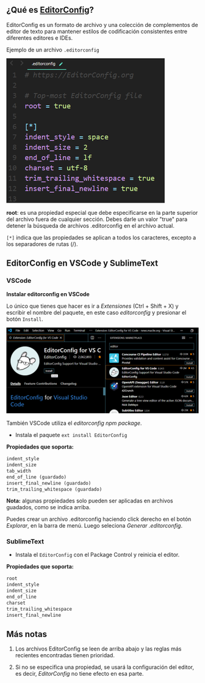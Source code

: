 ## ¿Qué es [EditorConfig](https://editorconfig.org)?

EditorConfig es un formato de archivo y una colección de complementos de editor de texto para mantener estilos de codificación consistentes entre diferentes editores e IDEs.

Ejemplo de un archivo `.editorconfig`

![editorconfig-file-example](images/editorconfig-file-example.png)

**root**: es una propiedad especial que debe especificarse en la parte superior del archivo fuera de cualquier sección. Debes darle un valor "true" para detener la búsqueda de archivos .editorconfig en el archivo actual.

`[*]` indica que las propiedades se aplican a todos los caracteres, excepto a los separadores de rutas (/).


## EditorConfig en VSCode y SublimeText

### VSCode

**Instalar editorconfig en VSCode**

Lo único que tienes que hacer es ir a *Extensiones* (Ctrl + Shift + X) y escribir el nombre del paquete, en este caso *editorconfig* y presionar el botón `Install`.

![editorconfig-install-from-vscode](images/editorconfig-install-from-vscode.png)

También VSCode utiliza el *editorconfig npm package*.

- Instala el paquete `ext install EditorConfig`

**Propiedades que soporta:**

    indent_style
    indent_size
    tab_width
    end_of_line (guardado)
    insert_final_newline (guardado)
    trim_trailing_whitespace (guardado)

**Nota:** algunas propiedades solo pueden ser aplicadas en archivos guadados, como se indica arriba.

Puedes crear un archivo .editorconfig haciendo click derecho en el botón *Explorar*, en la barra de menú. Luego seleciona *Generar .editorconfig*. 
 

### SublimeText

- Instala el `EditorConfig` con el Package Control y reinicia el editor.

**Propiedades que soporta:**

    root
    indent_style
    indent_size
    end_of_line
    charset
    trim_trailing_whitespace
    insert_final_newline

## Más notas

1. Los archivos EditorConfig se leen de arriba abajo y las reglas más recientes encontradas tienen prioridad.

2. Si no se especifica una propiedad, se usará la configuración del editor, es decir, *EditorConfig* no tiene efecto en esa parte.